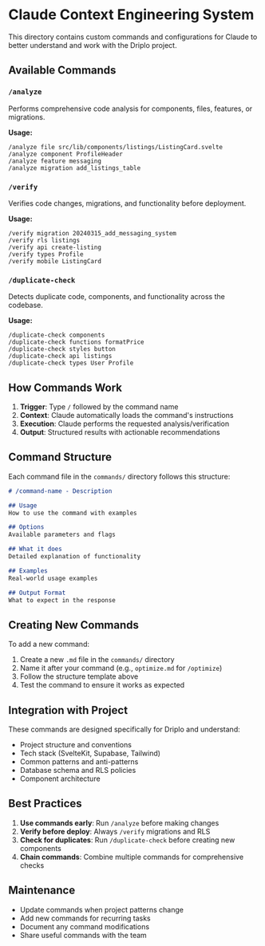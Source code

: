 # Claude Context Engineering System

This directory contains custom commands and configurations for Claude to better understand and work with the Driplo project.

## Available Commands

### `/analyze`
Performs comprehensive code analysis for components, files, features, or migrations.

**Usage:**
```
/analyze file src/lib/components/listings/ListingCard.svelte
/analyze component ProfileHeader
/analyze feature messaging
/analyze migration add_listings_table
```

### `/verify`
Verifies code changes, migrations, and functionality before deployment.

**Usage:**
```
/verify migration 20240315_add_messaging_system
/verify rls listings
/verify api create-listing
/verify types Profile
/verify mobile ListingCard
```

### `/duplicate-check`
Detects duplicate code, components, and functionality across the codebase.

**Usage:**
```
/duplicate-check components
/duplicate-check functions formatPrice
/duplicate-check styles button
/duplicate-check api listings
/duplicate-check types User Profile
```

## How Commands Work

1. **Trigger**: Type `/` followed by the command name
2. **Context**: Claude automatically loads the command's instructions
3. **Execution**: Claude performs the requested analysis/verification
4. **Output**: Structured results with actionable recommendations

## Command Structure

Each command file in the `commands/` directory follows this structure:

```markdown
# /command-name - Description

## Usage
How to use the command with examples

## Options
Available parameters and flags

## What it does
Detailed explanation of functionality

## Examples
Real-world usage examples

## Output Format
What to expect in the response
```

## Creating New Commands

To add a new command:

1. Create a new `.md` file in the `commands/` directory
2. Name it after your command (e.g., `optimize.md` for `/optimize`)
3. Follow the structure template above
4. Test the command to ensure it works as expected

## Integration with Project

These commands are designed specifically for Driplo and understand:

- Project structure and conventions
- Tech stack (SvelteKit, Supabase, Tailwind)
- Common patterns and anti-patterns
- Database schema and RLS policies
- Component architecture

## Best Practices

1. **Use commands early**: Run `/analyze` before making changes
2. **Verify before deploy**: Always `/verify` migrations and RLS
3. **Check for duplicates**: Run `/duplicate-check` before creating new components
4. **Chain commands**: Combine multiple commands for comprehensive checks

## Maintenance

- Update commands when project patterns change
- Add new commands for recurring tasks
- Document any command modifications
- Share useful commands with the team